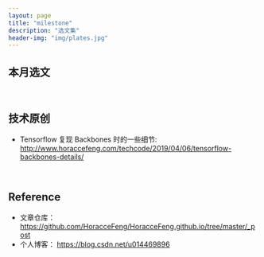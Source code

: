 ```yaml
---
layout: page
title: "milestone"
description: "选文集"
header-img: "img/plates.jpg"
---
```


## 本月选文


&nbsp;
## 技术原创

- Tensorflow 复现 Backbones 时的一些细节: <http://www.horaccefeng.com/techcode/2019/04/06/tensorflow-backbones-details/>

&nbsp;
## Reference

- 文章仓库： <https://github.com/HoracceFeng/HoracceFeng.github.io/tree/master/_post>
- 个人博客： <https://blog.csdn.net/u014469896>




